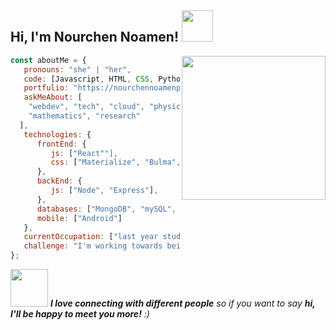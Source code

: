<h2> Hi, I'm Nourchen Noamen! <img src="https://media.giphy.com/media/mGcNjsfWAjY5AEZNw6/giphy.gif" width="50"></h2>
<img align='right' src="https://media.giphy.com/media/ieyl9zmCjO4b4t6qoY/giphy.gif" width="230">


```javascript
const aboutMe = {
   pronouns: "she" | "her",
   code: [Javascript, HTML, CSS, Python, Java, CSharp],
   portfulio: "https://nourchennoamenportfulio.com/"
   askMeAbout: [
    "webdev", "tech", "cloud", "physics",
    "mathematics", "research"
  ],
   technologies: {
      frontEnd: {
         js: ["React""],
         css: ["Materialize", "Bulma", "Bootstrap", "Material Design", "Semantic UI"]
      },
      backEnd: {
         js: ["Node", "Express"],
      },
      databases: ["MongoDB", "mySQL", "SQLServer"],
      mobile: ["Android"]
   },
   currentOccupation: ["last year student, open for job opportunities"],
   challenge: "I'm working towards being able to run a marathon.",
};

```

<img src="https://media.giphy.com/media/LnQjpWaON8nhr21vNW/giphy.gif" width="60"> <em><b>I love connecting with different people</b> so if you want to say <b>hi, I'll be happy to meet you more!</b> :)</em>
